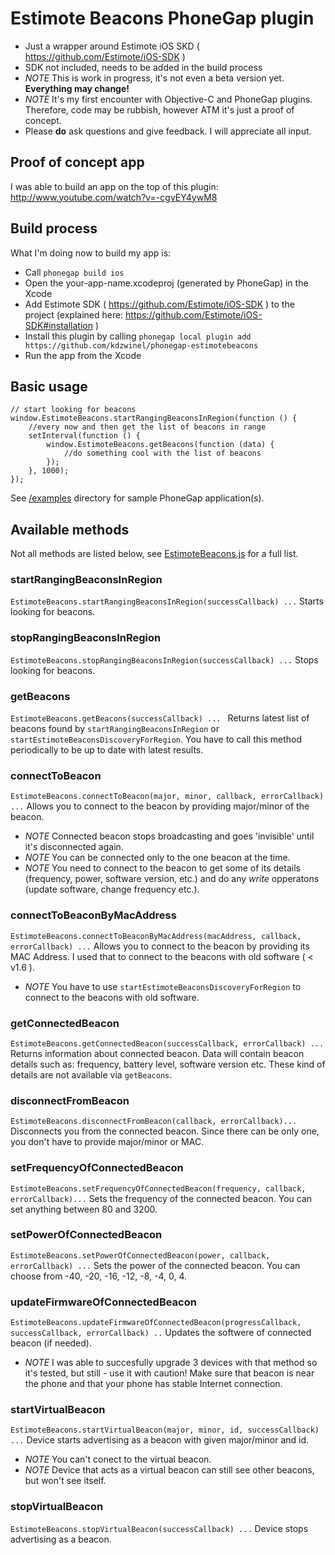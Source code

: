 Estimote Beacons PhoneGap plugin
========================
- Just a wrapper around Estimote iOS SKD ( https://github.com/Estimote/iOS-SDK )
- SDK not included, needs to be added in the build process
- *NOTE* This is work in progress, it's not even a beta version yet. **Everything may change!**
- *NOTE* It's my first encounter with Objective-C and PhoneGap plugins. Therefore, code may be rubbish, however ATM it's just a proof of concept.
- Please **do** ask questions and give feedback. I will appreciate all input.

## Proof of concept app
I was able to build an app on the top of this plugin: http://www.youtube.com/watch?v=-cgvEY4ywM8

## Build process
What I'm doing now to build my app is:

- Call `phonegap build ios`
- Open the your-app-name.xcodeproj (generated by PhoneGap) in the Xcode
- Add Estimote SDK ( https://github.com/Estimote/iOS-SDK ) to the project (explained here: https://github.com/Estimote/iOS-SDK#installation )
- Install this plugin by calling `phonegap local plugin add https://github.com/kdzwinel/phonegap-estimotebeacons`
- Run the app from the Xcode

## Basic usage

    // start looking for beacons
    window.EstimoteBeacons.startRangingBeaconsInRegion(function () {
        //every now and then get the list of beacons in range
        setInterval(function () {
            window.EstimoteBeacons.getBeacons(function (data) {
                //do something cool with the list of beacons
            });
        }, 1000);
    });

See [/examples](https://github.com/kdzwinel/phonegap-estimotebeacons/tree/master/examples) directory for sample PhoneGap application(s).
    
## Available methods
Not all methods are listed below, see [EstimoteBeacons.js](https://github.com/kdzwinel/phonegap-estimotebeacons/blob/master/www/EstimoteBeacons.js) for a full list.

### startRangingBeaconsInRegion
`EstimoteBeacons.startRangingBeaconsInRegion(successCallback) ...` Starts looking for beacons.

### stopRangingBeaconsInRegion
`EstimoteBeacons.stopRangingBeaconsInRegion(successCallback) ...` Stops looking for beacons.

### getBeacons
`EstimoteBeacons.getBeacons(successCallback) ... ` Returns latest list of beacons found by `startRangingBeaconsInRegion` or `startEstimoteBeaconsDiscoveryForRegion`. You have to call this method periodically to be up to date with latest results.

### connectToBeacon
`EstimoteBeacons.connectToBeacon(major, minor, callback, errorCallback) ...`
Allows you to connect to the beacon by providing major/minor of the beacon.

- *NOTE* Connected beacon stops broadcasting and goes 'invisible' until it's disconnected again.
- *NOTE* You can be connected only to the one beacon at the time.
- *NOTE* You need to connect to the beacon to get some of its details (frequency, power, software version, etc.) and do any *write* opperatons (update software, change frequency etc.).

### connectToBeaconByMacAddress
`EstimoteBeacons.connectToBeaconByMacAddress(macAddress, callback, errorCallback) ...`
Allows you to connect to the beacon by providing its MAC Address. I used that to connect to the beacons with old software ( < v1.6 ).

- *NOTE* You have to use `startEstimoteBeaconsDiscoveryForRegion` to connect to the beacons with old software.

### getConnectedBeacon
`EstimoteBeacons.getConnectedBeacon(successCallback, errorCallback) ...` Returns information about connected beacon. Data will contain beacon details such as: frequency, battery level, software version etc. These kind of details are not available via `getBeacons`.

### disconnectFromBeacon
`EstimoteBeacons.disconnectFromBeacon(callback, errorCallback)...`
Disconnects you from the connected beacon. Since there can be only one, you don't have to provide major/minor or MAC.

### setFrequencyOfConnectedBeacon
`EstimoteBeacons.setFrequencyOfConnectedBeacon(frequency, callback, errorCallback)...`
Sets the frequency of the connected beacon. You can set anything between 80 and 3200.

### setPowerOfConnectedBeacon
`EstimoteBeacons.setPowerOfConnectedBeacon(power, callback, errorCallback) ...`
Sets the power of the connected beacon. You can choose from -40, -20, -16, -12, -8, -4, 0, 4.

### updateFirmwareOfConnectedBeacon
`EstimoteBeacons.updateFirmwareOfConnectedBeacon(progressCallback, successCallback, errorCallback) ..`
Updates the softwere of connected beacon (if needed).

- *NOTE* I was able to succesfully upgrade 3 devices with that method so it's tested, but still - use it with caution! Make sure that beacon is near the phone and that your phone has stable Internet connection.

### startVirtualBeacon
`EstimoteBeacons.startVirtualBeacon(major, minor, id, successCallback) ...`
Device starts advertising as a beacon with given major/minor and id.

- *NOTE* You can't conect to the virtual beacon.
- *NOTE* Device that acts as a virtual beacon can still see other beacons, but won't see itself.

### stopVirtualBeacon
`EstimoteBeacons.stopVirtualBeacon(successCallback) ...`
Device stops advertising as a beacon.
